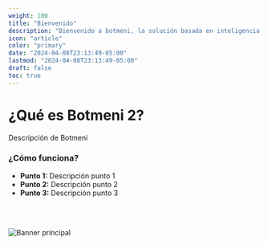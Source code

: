 ```yaml
---
weight: 100
title: "Bienvenido"
description: "Bienvenido a botmeni, la solución basada en inteligencia artificial (IA) que responderá en pocos segundos las consultas de tus clientes, como si tú mismo lo hicieras"
icon: "article"
color: "primary"
date: "2024-04-08T23:13:49-05:00"
lastmod: "2024-04-08T23:13:49-05:00"
draft: false
toc: true
---
```


# ¿Qué es Botmeni 2?

Descripción de Botmeni

### ¿Cómo funciona?

- **Punto 1:** Descripción punto 1
- **Punto 2:** Descripción punto 2
- **Punto 3:** Descripción punto 3

<br></br>

![Banner principal](/images/Banner-Principal.jpg)
